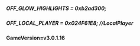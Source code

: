 ##### OFF_GLOW_HIGHLIGHTS = 0xb2ad300;
##### OFF_LOCAL_PLAYER = 0x024F61E8; //LocalPlayer

#### GameVersion=v3.0.1.16
